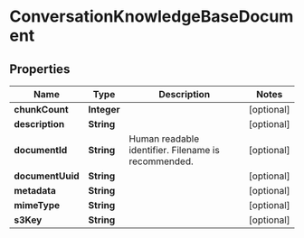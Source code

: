 

# ConversationKnowledgeBaseDocument


## Properties

| Name | Type | Description | Notes |
|------------ | ------------- | ------------- | -------------|
|**chunkCount** | **Integer** |  |  [optional] |
|**description** | **String** |  |  [optional] |
|**documentId** | **String** | Human readable identifier.  Filename is recommended. |  [optional] |
|**documentUuid** | **String** |  |  [optional] |
|**metadata** | **String** |  |  [optional] |
|**mimeType** | **String** |  |  [optional] |
|**s3Key** | **String** |  |  [optional] |



